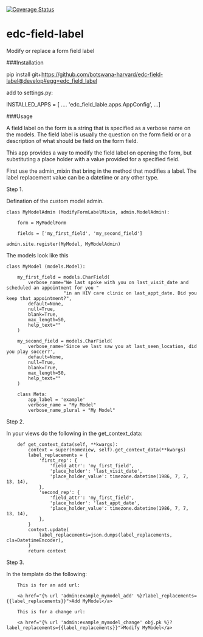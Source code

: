 [![Coverage Status](https://coveralls.io/repos/github/Botswana-Havard-Edc-Repos/edc-field-label/badge.svg?branch=develop)](https://coveralls.io/github/Botswana-Havard-Edc-Repos/edc-field-label?branch=develop)
# edc-field-label
Modify or replace a form field label

###Installation


pip install git+https://github.com/botswana-harvard/edc-field-label@develop#egg=edc_field_label

add to settings.py:


INSTALLED_APPS = [
....
'edc_field_lable.apps.AppConfig',
...]

###Usage


A field label on the form is a string that is specified as a verbose name on the models. The field label is usually
the question on the form field or or a description of what should be field on the form field.

This app provides a way to modify the field label on opening the form, but substituting a place holder with a value
provided for a specified field.

First use the admin_mixin that bring in the method that modifies a label. The label replacement value can be a datetime or any other type.

Step 1.

Defination of the custom model admin.

	class MyModelAdmin (ModifyFormLabelMixin, admin.ModelAdmin):

        form = MyModelForm

    	fields = ['my_first_field', 'my_second_field']

	admin.site.register(MyModel, MyModelAdmin)

The models look like this

	class MyModel (models.Model):
	
	    my_first_field = models.CharField(
	        verbose_name="We last spoke with you on last_visit_date and scheduled an appointment for you "
	                     "in an HIV care clinic on last_appt_date. Did you keep that appointment?",
	        default=None,
	        null=True,
	        blank=True,
	        max_length=50,
	        help_text=""
	    )
	
	    my_second_field = models.CharField(
	        verbose_name='Since we last saw you at last_seen_location, did you play soccer?',
	        default=None,
	        null=True,
	        blank=True,
	        max_length=50,
	        help_text=""
	    )
	
	    class Meta:
	        app_label = 'example'
	        verbose_name = "My Model"
	        verbose_name_plural = "My Model"
 
Step 2.

 In your views do the following in the get_context_data:
 
 		def get_context_data(self, **kwargs):
	        context = super(HomeView, self).get_context_data(**kwargs)
	        label_replacements = {
	            'first_rep': {
	                'field_attr': 'my_first_field',
	                'place_holder': 'last_visit_date',
	                'place_holder_value': timezone.datetime(1986, 7, 7, 13, 14),
	            },
	            'second_rep': {
	                'field_attr': 'my_first_field',
	                'place_holder': 'last_appt_date',
	                'place_holder_value': timezone.datetime(1986, 7, 7, 13, 14),
	            },
	        }
	        context.update(
	            label_replacements=json.dumps(label_replacements, cls=DatetimeEncoder),
	        )
	        return context
Step 3.

 In the template do the following:
  	
  		This is for an add url:
  		
  		<a href="{% url 'admin:example_mymodel_add' %}?label_replacements={{label_replacements}}">Add MyModel</a>
  
  		This is for a change url:
  		
  		<a href="{% url 'admin:example_mymodel_change' obj.pk %}?label_replacements={{label_replacements}}">Modify MyModel</a>
  		
 
